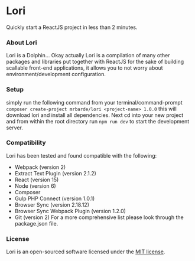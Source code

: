 # Lori
Quickly start a ReactJS project in less than 2 minutes.

### About Lori
Lori is a Dolphin... Okay actually Lori is a compilation of many other packages and libraries put together with ReactJS for the sake of building scallable front-end applications, it allows you to not worry about environment/development configuration.

### Setup
simply run the following command from your terminal/command-prompt `composer create-project mrbarde/lori <project-name> 1.0.0` this will download lori and install all dependencies.
Next cd into your new project and from within the root directory run `npm run dev` to start the development server.

### Compatibility
Lori has been tested and found compatible with the following:
- Webpack (version 2)
- Extract Text Plugin (version 2.1.2)
- React (version 15)
- Node (version 6)
- Composer
- Gulp PHP Connect (version 1.0.1)
- Browser Sync (version 2.18.12)
- Browser Sync Webpack Plugin (version 1.2.0)
- Git (version 2)
For a more comprehensive list please look through the package.json file.

### License

Lori is an open-sourced software licensed under the [MIT license](http://opensource.org/licenses/MIT).
